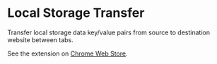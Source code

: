 # Local Storage Transfer

Transfer local storage data key/value pairs from source to destination website between tabs.

See the extension on [Chrome Web Store](https://chrome.google.com/webstore/detail/local-storage-transfer/mdffmjljeplghdlkmnimliaogmohnfla).
